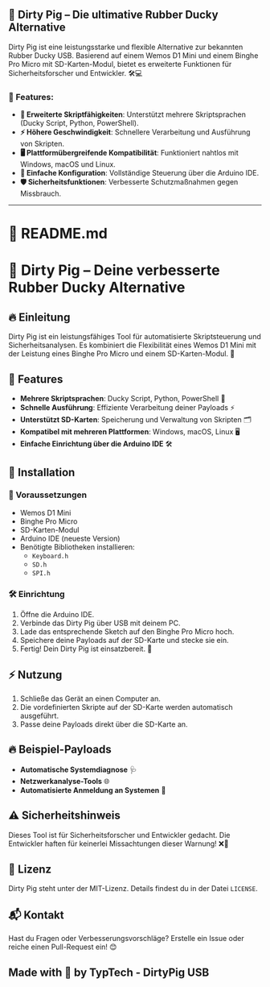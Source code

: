 ## 🐷 Dirty Pig – Die ultimative Rubber Ducky Alternative

Dirty Pig ist eine leistungsstarke und flexible Alternative zur bekannten Rubber Ducky USB. Basierend auf einem Wemos D1 Mini und einem Binghe Pro Micro mit SD-Karten-Modul, bietet es erweiterte Funktionen für Sicherheitsforscher und Entwickler. 🛠️💻

### 🚀 Features:
- **🔄 Erweiterte Skriptfähigkeiten**: Unterstützt mehrere Skriptsprachen (Ducky Script, Python, PowerShell).
- **⚡ Höhere Geschwindigkeit**: Schnellere Verarbeitung und Ausführung von Skripten.
- **🖥️ Plattformübergreifende Kompatibilität**: Funktioniert nahtlos mit Windows, macOS und Linux.
- **🔧 Einfache Konfiguration**: Vollständige Steuerung über die Arduino IDE.
- **🛡️ Sicherheitsfunktionen**: Verbesserte Schutzmaßnahmen gegen Missbrauch.

---

# 📖 README.md

# 🐷 Dirty Pig – Deine verbesserte Rubber Ducky Alternative

## 🔥 Einleitung
Dirty Pig ist ein leistungsfähiges Tool für automatisierte Skriptsteuerung und Sicherheitsanalysen. Es kombiniert die Flexibilität eines Wemos D1 Mini mit der Leistung eines Binghe Pro Micro und einem SD-Karten-Modul. 🎯

## 🎯 Features
- **Mehrere Skriptsprachen**: Ducky Script, Python, PowerShell 📝
- **Schnelle Ausführung**: Effiziente Verarbeitung deiner Payloads ⚡
- **Unterstützt SD-Karten**: Speicherung und Verwaltung von Skripten 🗂️
- **Kompatibel mit mehreren Plattformen**: Windows, macOS, Linux 🖥️
- **Einfache Einrichtung über die Arduino IDE** 🛠️

## 🔧 Installation
### 📌 Voraussetzungen
- Wemos D1 Mini
- Binghe Pro Micro
- SD-Karten-Modul
- Arduino IDE (neueste Version)
- Benötigte Bibliotheken installieren:
  - `Keyboard.h`
  - `SD.h`
  - `SPI.h`

### 🛠 Einrichtung
1. Öffne die Arduino IDE.
2. Verbinde das Dirty Pig über USB mit deinem PC.
3. Lade das entsprechende Sketch auf den Binghe Pro Micro hoch.
4. Speichere deine Payloads auf der SD-Karte und stecke sie ein.
5. Fertig! Dein Dirty Pig ist einsatzbereit. 🎉

## ⚡ Nutzung
1. Schließe das Gerät an einen Computer an.
2. Die vordefinierten Skripte auf der SD-Karte werden automatisch ausgeführt.
3. Passe deine Payloads direkt über die SD-Karte an.

## 🔥 Beispiel-Payloads
- **Automatische Systemdiagnose** 🩺
- **Netzwerkanalyse-Tools** 🌐
- **Automatisierte Anmeldung an Systemen** 🔐

## ⚠️ Sicherheitshinweis
Dieses Tool ist für Sicherheitsforscher und Entwickler gedacht. Die Entwickler haften für keinerlei Missachtungen dieser Warnung! ❌🚨

## 📜 Lizenz
Dirty Pig steht unter der MIT-Lizenz. Details findest du in der Datei `LICENSE`.

## 📬 Kontakt
Hast du Fragen oder Verbesserungsvorschläge? Erstelle ein Issue oder reiche einen Pull-Request ein! 😊

## Made with 💓 by TypTech - DirtyPig USB

